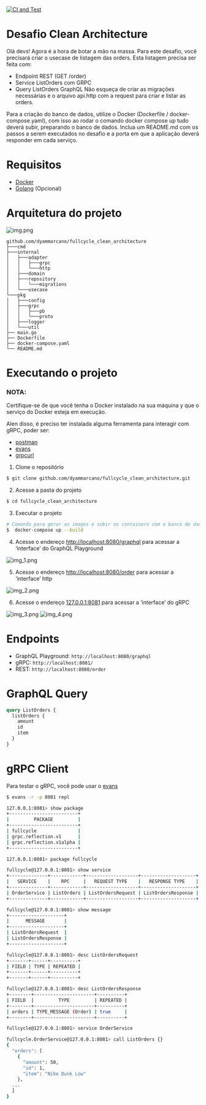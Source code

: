 [![CI and Test](https://github.com/dyammarcano/fullcycle_clean_architecture/actions/workflows/ci.yml/badge.svg)](https://github.com/dyammarcano/fullcycle_clean_architecture/actions/workflows/ci.yml)

# Desafio Clean Architecture

Olá devs!
Agora é a hora de botar a mão na massa. Para este desafio, você precisará criar o usecase de listagem das orders.
Esta listagem precisa ser feita com:

- Endpoint REST (GET /order)
- Service ListOrders com GRPC
- Query ListOrders GraphQL
  Não esqueça de criar as migrações necessárias e o arquivo api.http com a request para criar e listar as orders.

Para a criação do banco de dados, utilize o Docker (Dockerfile / docker-compose.yaml), com isso ao rodar o comando
docker compose up tudo deverá subir, preparando o banco de dados.
Inclua um README.md com os passos a serem executados no desafio e a porta em que a aplicação deverá responder em cada
serviço.

# Requisitos

- [Docker](https://www.docker.com/)
- [Golang](https://golang.org/) (Opcional)

# Arquitetura do projeto

![img.png](img.png)

```text
github.com/dyammarcano/fullcycle_clean_architecture
├───cmd
├───internal
│   ├───adapter
│   │   ├───grpc
│   │   └───http
│   ├───domain
│   ├───repository
│   │   └───migrations
│   └───usecase
└───pkg
│   ├───config
│   ├───grpc
│   │   ├───pb
│   │   └───proto
│   ├───logger
│   └───util
├── main.go
├── Dockerfile
├── docker-compose.yaml
└── README.md
```

# Executando o projeto

### NOTA:

Certifique-se de que você tenha o Docker instalado na sua máquina y que o serviço do Docker esteja em execução.

Alen disso, é preciso ter instalada alguma ferramenta para interagir com gRPC, poder ser: 

* [postman](https://www.postman.com/downloads)
* [evans](https://github.com/ktr0731/evans)
* [grpcurl](https://github.com/fullstorydev/grpcurl)

1. Clone o repositório

```bash
$ git clone github.com/dyammarcano/fullcycle_clean_architecture.git
```

2. Acesse a pasta do projeto

```bash
$ cd fullcycle_clean_architecture
```

3. Executar o projeto

```bash
# Comando para gerar as images e subir os containers com o banco de dados
$  docker-compose up --build
```

4. Acesse o endereço [http://localhost:8080/graphql](http://localhost:8080/graphql) para acessar a ‘interface’ do GraphQL Playground

![img_1.png](img_1.png)

5. Acesse o endereço [http://localhost:8080/order](http://localhost:8080/order) para acessar a ‘interface’ http

![img_2.png](img_2.png)

6. Acesse o endereço [127.0.0.1:8081](127.0.0.1:8081) para acessar a ‘interface’ do gRPC

![img_3.png](img_3.png)
![img_4.png](img_4.png)

# Endpoints

- GraphQL Playground: `http://localhost:8080/graphql`
- gRPC: `http://localhost:8081/`
- REST: `http://localhost:8080/order`

# GraphQL Query

```graphql
query ListOrders {
  listOrders {
    amount
    id
    item
  }
}
```

# gRPC Client

Para testar o gRPC, você pode usar o [evans](https://github.com/ktr0731/evans)

```bash
$ evans -r -p 8081 repl
```

```bash
127.0.0.1:8081> show package
+-------------------------+
|         PACKAGE         |
+-------------------------+
| fullcycle               |
| grpc.reflection.v1      |
| grpc.reflection.v1alpha |
+-------------------------+
```

```bash
127.0.0.1:8081> package fullcycle
```

```bash
fullcycle@127.0.0.1:8081> show service
+--------------+------------+-------------------+--------------------+
|   SERVICE    |    RPC     |   REQUEST TYPE    |   RESPONSE TYPE    |
+--------------+------------+-------------------+--------------------+
| OrderService | ListOrders | ListOrdersRequest | ListOrdersResponse |
+--------------+------------+-------------------+--------------------+
```

```bash
fullcycle@127.0.0.1:8081> show message
+--------------------+
|      MESSAGE       |
+--------------------+
| ListOrdersRequest  |
| ListOrdersResponse |
+--------------------+
```

```bash
fullcycle@127.0.0.1:8081> desc ListOrdersRequest
+-------+------+----------+
| FIELD | TYPE | REPEATED |
+-------+------+----------+
+-------+------+----------+
```

```bash
fullcycle@127.0.0.1:8081> desc ListOrdersResponse
+--------+----------------------+----------+
| FIELD  |         TYPE         | REPEATED |
+--------+----------------------+----------+
| orders | TYPE_MESSAGE (Order) | true     |
+--------+----------------------+----------+
```

```bash
fullcycle@127.0.0.1:8081> service OrderService
```

```bash
fullcycle.OrderService@127.0.0.1:8081> call ListOrders {}
{
  "orders": [
    {
      "amount": 50,
      "id": 1,
      "item": "Nike Dunk Low"
    },
  ...
  ]
}
```
